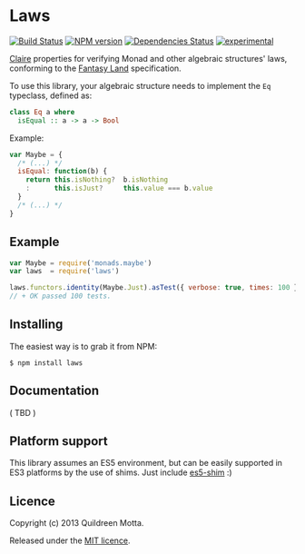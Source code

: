 Laws
====

[![Build Status](https://secure.travis-ci.org/folktale/laws.png?branch=master)](https://travis-ci.org/folktale/laws)
[![NPM version](https://badge.fury.io/js/laws.png)](http://badge.fury.io/js/laws)
[![Dependencies Status](https://david-dm.org/folktale/laws.png)](https://david-dm.org/folktale/laws)
[![experimental](http://hughsk.github.io/stability-badges/dist/experimental.svg)](http://github.com/hughsk/stability-badges)


[Claire][] properties for verifying Monad and other algebraic structures' laws,
conforming to the [Fantasy Land][] specification.

To use this library, your algebraic structure needs to implement the `Eq`
typeclass, defined as:

```hs
class Eq a where
  isEqual :: a -> a -> Bool
```

Example:

```js
var Maybe = {
  /* (...) */
  isEqual: function(b) { 
    return this.isNothing?  b.isNothing
    :      this.isJust?     this.value === b.value
  }
  /* (...) */
}
```

[Claire]: https://github.com/hifivejs/claire
[Fantasy Land]: https://github.com/fantasyland/fantasy-land


## Example

```js
var Maybe = require('monads.maybe')
var laws  = require('laws')

laws.functors.identity(Maybe.Just).asTest({ verbose: true, times: 100 })()
// + OK passed 100 tests.
```


## Installing

The easiest way is to grab it from NPM:

    $ npm install laws
    
    
## Documentation

( TBD )


## Platform support

This library assumes an ES5 environment, but can be easily supported in ES3
platforms by the use of shims. Just include [es5-shim][] :)

[es5-shim]: https://github.com/kriskowal/es5-shim


## Licence

Copyright (c) 2013 Quildreen Motta.

Released under the [MIT licence](https://github.com/folktale/monads.maybe/blob/master/LICENCE).

